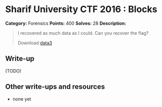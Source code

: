 # Sharif University CTF 2016 : Blocks

**Category:** Forensics
**Points:** 400
**Solves:** 28
**Description:**

> I recovered as much data as I could. Can you recover the flag?
> 
> Download [data3](./data3)


## Write-up

(TODO)

## Other write-ups and resources

* none yet
